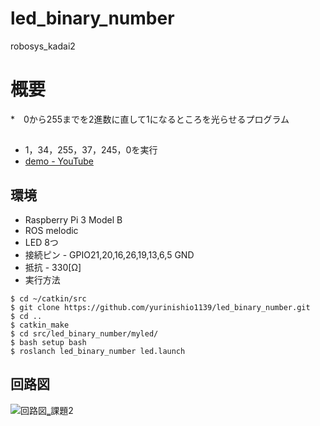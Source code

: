 # led_binary_number
robosys_kadai2

# 概要
*　0から255までを2進数に直して1になるところを光らせるプログラム

## 
* 1，34，255，37，245，0を実行
* [ demo - YouTube](https://youtu.be/PuGjkSflVE0)

## 環境
* Raspberry Pi 3 Model B
* ROS melodic
* LED 8つ 
* 接続ピン - GPIO21,20,16,26,19,13,6,5 GND
* 抵抗 - 330[Ω]
* 実行方法
```
$ cd ~/catkin/src
$ git clone https://github.com/yurinishio1139/led_binary_number.git
$ cd ..
$ catkin_make
$ cd src/led_binary_number/myled/
$ bash setup bash
$ roslanch led_binary_number led.launch

```
## 回路図
![回路図‗課題2](https://user-images.githubusercontent.com/58972086/72796987-a253ba80-3c83-11ea-8ec8-2a88b9bc71c6.JPG)

